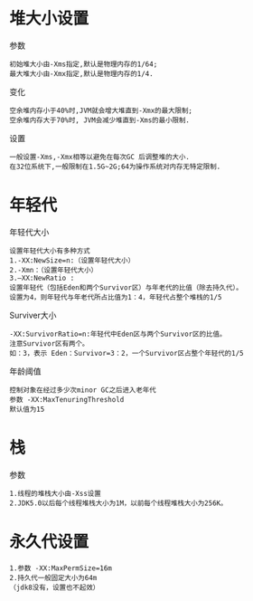 
# 堆大小设置
    
参数

    初始堆大小由-Xms指定,默认是物理内存的1/64;  
    最大堆大小由-Xmx指定,默认是物理内存的1/4.  

变化

    空余堆内存小于40%时,JVM就会增大堆直到-Xmx的最大限制;  
    空余堆内存大于70%时, JVM会减少堆直到-Xms的最小限制.  

设置

    一般设置-Xms,-Xmx相等以避免在每次GC 后调整堆的大小.  
    在32位系统下,一般限制在1.5G~2G;64为操作系统对内存无特定限制.   

 
# 年轻代

年轻代大小


    设置年轻代大小有多种方式
    1.-XX:NewSize=n:（设置年轻代大小） 
    2.-Xmn：（设置年轻代大小）
    3.–XX:NewRatio :  
    设置年轻代（包括Eden和两个Survivor区）与年老代的比值（除去持久代）。  
    设置为4，则年轻代与年老代所占比值为1：4，年轻代占整个堆栈的1/5

Surviver大小 

    -XX:SurvivorRatio=n:年轻代中Eden区与两个Survivor区的比值。  
    注意Survivor区有两个。
    如：3，表示 Eden：Survivor=3：2，一个Survivor区占整个年轻代的1/5

年龄阈值  
    
    控制对象在经过多少次minor GC之后进入老年代      
    参数 -XX:MaxTenuringThreshold   
    默认值为15   

   
# 栈
 
参数

    1.线程的堆栈大小由-Xss设置
    2.JDK5.0以后每个线程堆栈大小为1M，以前每个线程堆栈大小为256K。


# 永久代设置
    
    1.参数 -XX:MaxPermSize=16m  
    2.持久代一般固定大小为64m
    （jdk8没有，设置也不起效）    
 




